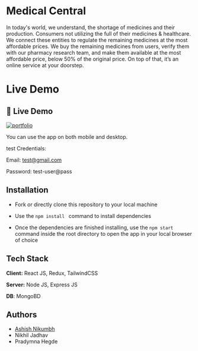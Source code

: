 
# Medical Central

In today's world, we understand, the shortage of medicines and their production.
Consumers not utilizing the full of their medicines & healthcare.
We connect these entities to regulate the remaining medicines at the most affordable prices.
We buy the remaining medicines from users, verify them with our pharmacy research team,
and make them available at the most affordable price, below 50% of the original price.
On top of that, it’s an online service at your doorstep.

# Live Demo




## 🔗 Live Demo
[![portfolio](https://img.shields.io/badge/DEMO-000?style=for-the-badge&logo=ko-fi&logoColor=white)](https://medical.project-test.online/)


You can use the app on both mobile and desktop.

test Credentials:

Email: test@gmail.com

Password: test-user@pass
## Installation

* Fork or directly clone this repository to your local machine

* Use the ```npm install ``` command to install dependencies

* Once the dependencies are finished installing, use the ```npm start``` command inside the root directory to open the app in your local browser of choice


    
## Tech Stack

**Client:** React JS, Redux, TailwindCSS

**Server:** Node JS, Express JS

**DB**: MongoBD


## Authors

- [Ashish Nikumbh](https://www.linkedin.com/in/ashish-nikumbh-01714416b/)
- Nikhil Jadhav
- Pradymna Hegde
